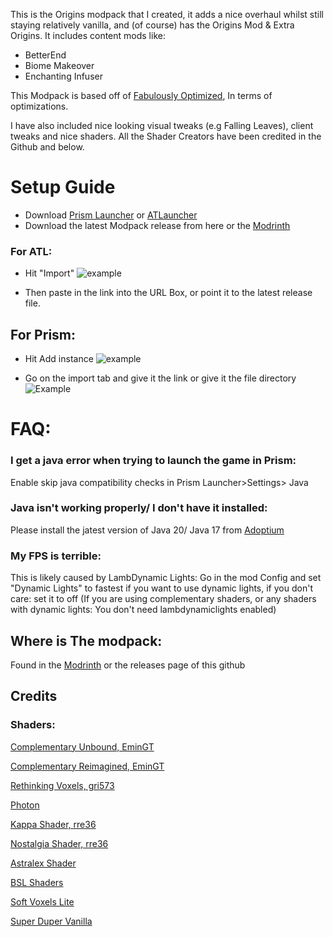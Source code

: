 
This is the Origins modpack that I created, it adds a nice overhaul whilst still staying relatively vanilla, and (of course) has the Origins Mod & Extra Origins. It includes content mods like: 

- BetterEnd 
- Biome Makeover 
- Enchanting Infuser 

This Modpack is based off of [Fabulously Optimized](https://modrinth.com/modpack/fabulously-optimized), In terms of optimizations. 

I have also included nice looking visual tweaks (e.g Falling Leaves), client tweaks and nice shaders. All the Shader Creators have been credited in the Github and below. 


# Setup Guide 

- Download [Prism Launcher](https://prismlauncher.org) or [ATLauncher](https://atlauncher.com/)
- Download the latest Modpack release from here or the [Modrinth](https://modrinth.com/modpack/simpleorigins/settings)
### For ATL: 

- Hit "Import" ![example](https://github.com/Zainothy/SimpleOrigins/assets/121804603/9cd60171-e7a1-44c1-835c-2b522b41ecef)

- Then paste in the link into the URL Box, or point it to the latest release file.
  
## For Prism:

- Hit Add instance ![example](https://github.com/Zainothy/SimpleOrigins/assets/121804603/e01c0be9-1eaa-4f42-a60f-d51b3b1a0340)

- Go on the import tab and give it the link or give it the file directory ![Example](https://github.com/Zainothy/SimpleOrigins/assets/121804603/29c45b3e-b640-41d1-8041-8043809fd756)
  
# FAQ:
### I get a java error when trying to launch the game in Prism:
Enable skip  java compatibility checks in Prism Launcher>Settings> Java 

### Java isn't working properly/ I don't have it installed: 
Please install the jatest version of Java 20/ Java 17 from [Adoptium](https://adoptium.net/temurin/releases/) 

### My FPS is terrible: 
This is likely caused by LambDynamic Lights: 
Go in the mod Config and set "Dynamic Lights" to fastest if you want to use dynamic lights, if you don't care: set it to off
(If you are using complementary shaders, or any shaders with dynamic lights: You don't need lambdynamiclights enabled)

## Where is The modpack: 
Found in the [Modrinth](https://modrinth.com/modpack/simpleorigins/) or the releases page of this github
## Credits
  ### Shaders:
  [Complementary Unbound, EminGT](https://modrinth.com/shader/complementary-unbound)
  
  [Complementary Reimagined, EminGT](https://modrinth.com/shader/complementary-reimagined/version/latest)
  
  [Rethinking Voxels, gri573](https://modrinth.com/shader/rethinking-voxels)
  
  [Photon](https://github.com/sixthsurge/photon/)
  
  [Kappa Shader, rre36](https://www.curseforge.com/minecraft/shaders/kappa-shader-by-rre36)
  
  [Nostalgia Shader, rre36](https://modrinth.com/shader/nostalgia-shader/version/5.0)

  [Astralex Shader](https://modrinth.com/shader/astralex)

  [BSL Shaders](https://modrinth.com/shader/bsl-shaders)
  
  [Soft Voxels Lite](https://modrinth.com/shader/soft-voxels-lite)
  
  [Super Duper Vanilla](https://modrinth.com/shader/super-duper-vanilla) 


